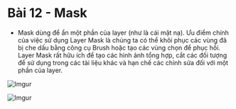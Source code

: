 # Bài 12 - Mask  

*  Mask dùng để ẩn một phần của layer (như là cái mặt nạ). Ưu điểm chính của việc sử dụng Layer Mask là chúng ta có thể khôi phục các vùng đã bị che dấu bằng công cụ Brush hoặc tạo các vùng chọn để phục hồi. Layer Mask rất hữu ích để tạo các hình ảnh tổng hợp, cắt các đối tượng để sử dụng trong các tài liệu khác và hạn chế các chỉnh sửa đối với một phần của layer.  

![Imgur](https://i.imgur.com/9rLM3W3.png)  

![Imgur](https://i.imgur.com/ZgTWxpq.png)